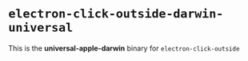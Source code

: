 # `electron-click-outside-darwin-universal`

This is the **universal-apple-darwin** binary for `electron-click-outside`
